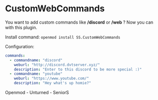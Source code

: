 # CustomWebCommands
You want to add custom commands like **/discord** or **/web** ? Now you can with this plugin.

Install command: `openmod install SS.CustomWebCommands`

Configuration:
```yaml
commands:
  - commandname: "discord"
    weburl: "http://discord.dvtserver.xyz/"
    description: "Enter to this discord to be more special :)"
  - commandname: "youtube"
    weburl: "https://www.youtube.com/"
    description: "Hey what's up homie?"
```

Openmod - Unturned - SeniorS
